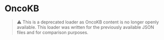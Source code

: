 # OncoKB

> :warning: This is a deprecated loader as OncoKB content is no longer openly available. This loader was
written for the previously available JSON files and for comparison purposes.
